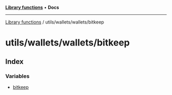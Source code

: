 [**Library functions**](../../../../README.md) • **Docs**

***

[Library functions](../../../../modules.md) / utils/wallets/wallets/bitkeep

# utils/wallets/wallets/bitkeep

## Index

### Variables

- [bitkeep](variables/bitkeep.md)
